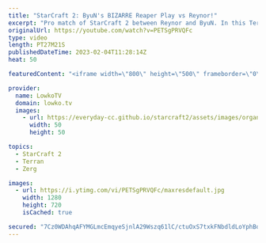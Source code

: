 ```yaml
---
title: "StarCraft 2: ByuN's BIZARRE Reaper Play vs Reynor!"
excerpt: "Pro match of StarCraft 2 between Reynor and ByuN. In this Terran versus Zerg ByuN decides to open up with a Reaper 'proxy' inside his own main base. While the double Rax Reaper opener is something he has shown many times, he decides to add a third Barracks and it manages to throw Reynor off guard.  Support"
originalUrl: https://youtube.com/watch?v=PETSgPRVQFc
type: video
length: PT27M21S
publishedDateTime: 2023-02-04T11:28:14Z
heat: 50

featuredContent: "<iframe width=\"800\" height=\"500\" frameborder=\"0\" src=\"https://www.youtube.com/embed/PETSgPRVQFc\" allow=\"accelerometer; autoplay; encrypted-media; gyroscope; picture-in-picture\" allowfullscreen></iframe>"

provider:
  name: LowkoTV
  domain: lowko.tv
  images:
    - url: https://everyday-cc.github.io/starcraft2/assets/images/organizations/lowko.tv-50x50.jpg
      width: 50
      height: 50

topics:
  - StarCraft 2
  - Terran
  - Zerg

images:
  - url: https://i.ytimg.com/vi/PETSgPRVQFc/maxresdefault.jpg
    width: 1280
    height: 720
    isCached: true

secured: "7Cz0WDAhqAFYMGLmcEmqyeSjnlA29Wszq61lC/ctuOxS7txkFNbdldLoYphBq3cW2KbnEFGKETmc/VKQVLZFmnFaWR04CLceYkJohHeGxYR/4ZJ0w/yEfteqeGPt6zjbyum6DHAh9XKHGsqw2lbFEeiYlLAR0dTT8d/LMqSAfFPDd6gqd42bxkVXhkHnOsVl4az3j4tODWIEBNNTxg5Oq0+HyNcX7IwnQTWJzXBCkUeG/h9LbKR6n9IDyCDEWA3avxhlNoToQjASEZqBlv8vm/NZOPK/JaCmLxR81iLQ8wVIogtLjyFKdH2uKptaWsshHY5pGh3hwQztN+ucV5KGnhz4ythbKlKZ3cfopxTP5FXKjfJ1PsScx2/2vRFSNwJx6ehNANpti0pU6sJ37d+ZC+4LV7mZosWAT6BsyMFtADA=;IIr72nmx8J6kAEik1CPLmg=="
---
```


